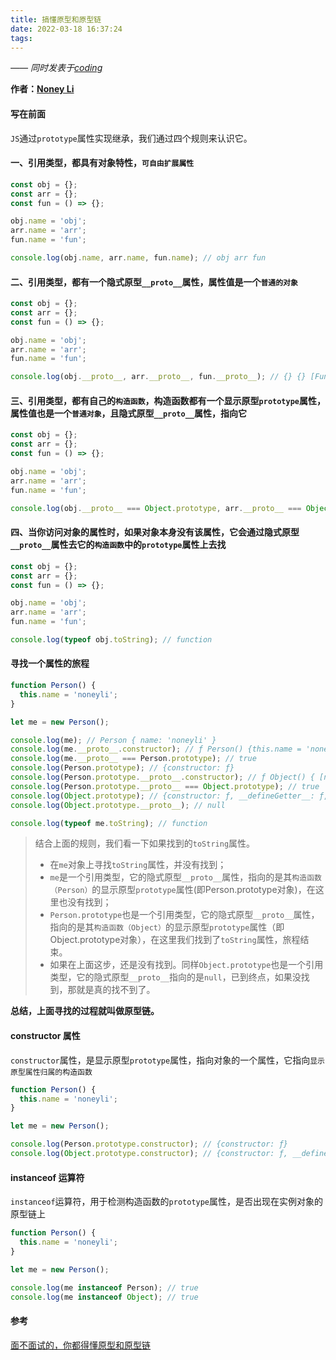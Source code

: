 ```yaml
---
title: 搞懂原型和原型链
date: 2022-03-18 16:37:24
tags:
---
```


[Noney Li]: https://github.com/noney/ "noneyli"

*—— 同时发表于[coding](http://0kv30q.coding-pages.com/)*

__作者：[Noney Li]__

#### 写在前面
`JS`通过`prototype`属性实现继承，我们通过四个规则来认识它。

#### 一、引用类型，都具有对象特性，`可自由扩展属性`
```javascript
const obj = {};
const arr = {};
const fun = () => {};

obj.name = 'obj';
arr.name = 'arr';
fun.name = 'fun';

console.log(obj.name, arr.name, fun.name); // obj arr fun

```

<!-- more -->

#### 二、引用类型，都有一个隐式原型`__proto__`属性，属性值是一个`普通的对象`
```javascript
const obj = {};
const arr = {};
const fun = () => {};

obj.name = 'obj';
arr.name = 'arr';
fun.name = 'fun';

console.log(obj.__proto__, arr.__proto__, fun.__proto__); // {} {} [Function]

```
#### 三、引用类型，都有自己的`构造函数`，构造函数都有一个显示原型`prototype`属性，属性值也是一个`普通对象`，且隐式原型`__proto__`属性，指向它
```javascript
const obj = {};
const arr = {};
const fun = () => {};

obj.name = 'obj';
arr.name = 'arr';
fun.name = 'fun';

console.log(obj.__proto__ === Object.prototype, arr.__proto__ === Object.prototype, fun.__proto__ === Function.prototype); // true true true
```

#### 四、当你访问对象的属性时，如果对象本身没有该属性，它会通过隐式原型`__proto__`属性去它的`构造函数`中的`prototype`属性上去找
```javascript
const obj = {};
const arr = {};
const fun = () => {};

obj.name = 'obj';
arr.name = 'arr';
fun.name = 'fun';

console.log(typeof obj.toString); // function
```
#### 寻找一个属性的旅程
```javascript
function Person() {
  this.name = 'noneyli';
}

let me = new Person();

console.log(me); // Person { name: 'noneyli' }
console.log(me.__proto__.constructor); // ƒ Person() {this.name = 'noneyli'}
console.log(me.__proto__ === Person.prototype); // true
console.log(Person.prototype); // {constructor: ƒ}
console.log(Person.prototype.__proto__.constructor); // ƒ Object() { [native code] }
console.log(Person.prototype.__proto__ === Object.prototype); // true
console.log(Object.prototype); // {constructor: ƒ, __defineGetter__: ƒ, __defineSetter__: ƒ, hasOwnProperty: ƒ, __lookupGetter__: ƒ, …}
console.log(Object.prototype.__proto__); // null

console.log(typeof me.toString); // function
```
> 结合上面的规则，我们看一下如果找到的`toString`属性。
> - 在`me`对象上寻找`toString`属性，并没有找到；
> - `me`是一个引用类型，它的隐式原型`__proto__`属性，指向的是其`构造函数（Person）`的显示原型`prototype`属性(即Person.prototype对象)，在这里也没有找到；
> - `Person.prototype`也是一个引用类型，它的隐式原型`__proto__`属性，指向的是其`构造函数（Object）`的显示原型`prototype`属性（即Object.prototype对象），在这里我们找到了`toString`属性，旅程结束。
> - 如果在上面这步，还是没有找到。同样`Object.prototype`也是一个引用类型，它的隐式原型`__proto__`指向的是`null`，已到终点，如果没找到，那就是真的找不到了。

**总结，上面寻找的过程就叫做原型链。**

#### constructor 属性
`constructor`属性，是显示原型`prototype`属性，指向对象的一个属性，它指向`显示原型属性归属的构造函数`
```javascript
function Person() {
  this.name = 'noneyli';
}

let me = new Person();

console.log(Person.prototype.constructor); // {constructor: ƒ}
console.log(Object.prototype.constructor); // {constructor: ƒ, __defineGetter__: ƒ, __defineSetter__: ƒ, hasOwnProperty: ƒ, __lookupGetter__: ƒ, …}
```
#### instanceof 运算符
`instanceof`运算符，用于检测构造函数的`prototype`属性，是否出现在实例对象的原型链上
```javascript
function Person() {
  this.name = 'noneyli';
}

let me = new Person();

console.log(me instanceof Person); // true
console.log(me instanceof Object); // true
```

#### 参考
[面不面试的，你都得懂原型和原型链](https://juejin.cn/post/6934498361475072014)
